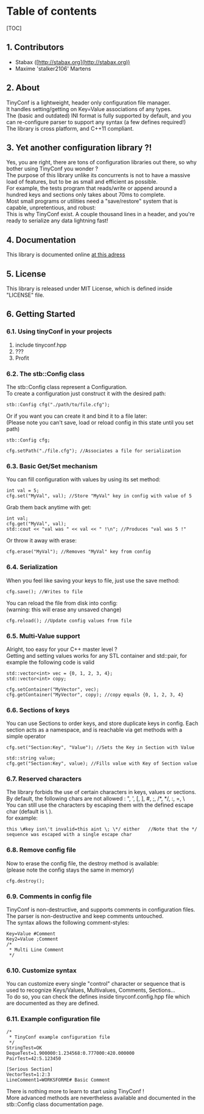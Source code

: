 # Table of contents

[TOC]

##  1. Contributors
+ Stabax ([http://stabax.org](http://stabax.org))
+ Maxime 'stalker2106' Martens

##  2. About

TinyConf is a lightweight, header only configuration file manager.  
It handles setting/getting on Key=Value associations of any types.  
The (basic and outdated) INI format is fully supported by default, and you can re-configure parser to support any syntax (a few defines required!)  
The library is cross platform, and C++11 compliant.  

##  3. Yet another configuration library ?!

Yes, you are right, there are tons of configuration libraries out there, so why bother using TinyConf you wonder ?  
The purpose of this library unlike its concurrents is not to have a massive load of features, but to be as small and efficient as possible.  
For example, the tests program that reads/write or append around a hundred keys and sections only takes about 70ms to complete.  
Most small programs or utilities need a "save/restore" system that is capable, unpretentious, and robust:  
This is why TinyConf exist. A couple thousand lines in a header, and you're ready to serialize any data lightning fast! 

##  4. Documentation

This library is documented online [at this adress](http://doc.stabax.org/tinyconf/)

##  5. License

This library is released under MIT License, which is defined inside "LICENSE" file.

##  6. Getting Started

###  6.1. Using tinyConf in your projects

 1. include tinyconf.hpp
 2. ???
 3. Profit

###  6.2. The stb::Config class

The stb::Config class represent a Configuration.  
To create a configuration just construct it with the desired path:

    stb::Config cfg("./path/to/file.cfg");

Or if you want you can create it and bind it to a file later:  
(Please note you can't save, load or reload config in this state until you set path)

    stb::Config cfg;

    cfg.setPath("./file.cfg"); //Associates a file for serialization

###  6.3. Basic Get/Set mechanism

You can fill configuration with values by using its set method:

    int val = 5;
    cfg.set("MyVal", val); //Store "MyVal" key in config with value of 5

Grab them back anytime with get:

    int val;
    cfg.get("MyVal", val);
    std::cout << "val was " << val << " !\n"; //Produces "val was 5 !"

Or throw it away with erase:

    cfg.erase("MyVal"); //Removes "MyVal" key from config

###  6.4. Serialization

When you feel like saving your keys to file, just use the save method:

    cfg.save(); //Writes to file

You can reload the file from disk into config:  
(warning: this will erase any unsaved change)

    cfg.reload(); //Update config values from file

###  6.5. Multi-Value support

Alright, too easy for your C++ master level ?  
Getting and setting values works for any STL container and std::pair, for example
the following code is valid

    std::vector<int> vec = {0, 1, 2, 3, 4};
    std::vector<int> copy;
 
    cfg.setContainer("MyVector", vec);
    cfg.getContainer("MyVector", copy); //copy equals {0, 1, 2, 3, 4}

###  6.6. Sections of keys

You can use Sections to order keys, and store duplicate keys in config.
Each section acts as a namespace, and is reachable via get methods with a simple operator

    cfg.set("Section:Key", "Value"); //Sets the Key in Section with Value

    std::string value;
    cfg.get("Section:Key", value); //Fills value with Key of Section value

###  6.7. Reserved characters

The library forbids the use of certain characters in keys, values or sections.  
By default, the following chars are not allowed : ", ', [, ], #, ;, /*, */, :, =, \  
You can still use the characters by escaping them with the defined escape char (default is \ ).  
for example:

    this \#key isn\'t invalid=this aint \; \*/ either   //Note that the */ sequence was escaped with a single escape char

###  6.8. Remove config file

Now to erase the config file, the destroy method is available:  
(please note the config stays the same in memory)

    cfg.destroy();

###  6.9. Comments in config file

TinyConf is non-destructive, and supports comments in configuration files.  
The parser is non-destructive and keep comments untouched.  
The syntax allows the following comment-styles:

    Key=Value #Comment
    Key2=Value ;Comment
    /*
     * Multi Line Comment
     */

###  6.10. Customize syntax

You can customize every single "control" character or sequence that is used to recognize Keys/Values, Multivalues, Comments, Sections...  
To do so, you can check the defines inside tinyconf.config.hpp file which are documented as they are defined.  

###  6.11. Example configuration file

    /*
     * TinyConf example configuration file
     */
    StringTest=OK
    DequeTest=1.900000:1.234568:0.777000:420.000000
    PairTest=42:5.123450

    [Serious Section]
    VectorTest=1:2:3
    LineComment1=WORKSFORME# Basic Comment

There is nothing more to learn to start using TinyConf !  
More advanced methods are nevertheless available and documented in the stb::Config class documentation page.
